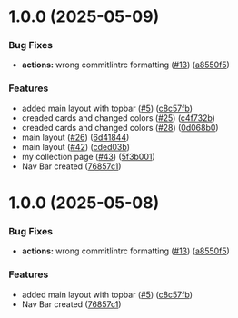 # 1.0.0 (2025-05-09)


### Bug Fixes

* **actions:** wrong commitlintrc formatting ([#13](https://github.com/Hnogared/Lalapokeh/issues/13)) ([a8550f5](https://github.com/Hnogared/Lalapokeh/commit/a8550f5909333d2c10d2d365e82d20be35a7dd35))


### Features

* added main layout with topbar ([#5](https://github.com/Hnogared/Lalapokeh/issues/5)) ([c8c57fb](https://github.com/Hnogared/Lalapokeh/commit/c8c57fbe7cd67f3fd9819a3680913138ac1e03dd))
* creaded cards and changed colors ([#25](https://github.com/Hnogared/Lalapokeh/issues/25)) ([c4f732b](https://github.com/Hnogared/Lalapokeh/commit/c4f732b93171eddbb6536d1af6bd596cc7af5d72))
* creaded cards and changed colors ([#28](https://github.com/Hnogared/Lalapokeh/issues/28)) ([0d068b0](https://github.com/Hnogared/Lalapokeh/commit/0d068b0a4a8fff5d9db949b89499887f17a5ba63))
* main layout ([#26](https://github.com/Hnogared/Lalapokeh/issues/26)) ([6d41844](https://github.com/Hnogared/Lalapokeh/commit/6d4184425e680265ee0f0a3e7d686bdd1b858ec8))
* main layout ([#42](https://github.com/Hnogared/Lalapokeh/issues/42)) ([cded03b](https://github.com/Hnogared/Lalapokeh/commit/cded03bafce084b25ae1865c4b12e687959d1a1f))
* my collection page ([#43](https://github.com/Hnogared/Lalapokeh/issues/43)) ([5f3b001](https://github.com/Hnogared/Lalapokeh/commit/5f3b0016ebf35eb97e916bc4b42d29552dadd464))
* Nav Bar created ([76857c1](https://github.com/Hnogared/Lalapokeh/commit/76857c1beb945e4d2e7f5ba46ba80ebb4a6b9e34))

# 1.0.0 (2025-05-08)


### Bug Fixes

* **actions:** wrong commitlintrc formatting ([#13](https://github.com/Hnogared/Lalapokeh/issues/13)) ([a8550f5](https://github.com/Hnogared/Lalapokeh/commit/a8550f5909333d2c10d2d365e82d20be35a7dd35))


### Features

* added main layout with topbar ([#5](https://github.com/Hnogared/Lalapokeh/issues/5)) ([c8c57fb](https://github.com/Hnogared/Lalapokeh/commit/c8c57fbe7cd67f3fd9819a3680913138ac1e03dd))
* Nav Bar created ([76857c1](https://github.com/Hnogared/Lalapokeh/commit/76857c1beb945e4d2e7f5ba46ba80ebb4a6b9e34))
